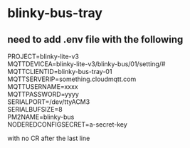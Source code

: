 # blinky-bus-tray
## need to add .env file with the following
PROJECT=blinky-lite-v3  
MQTTDEVICEA=blinky-lite-v3/blinky-bus/01/setting/#  
MQTTCLIENTID=blinky-bus-tray-01  
MQTTSERVERIP=something.cloudmqtt.com  
MQTTUSERNAME=xxxx  
MQTTPASSWORD=yyyy  
SERIALPORT=/dev/ttyACM3  
SERIALBUFSIZE=8  
PM2NAME=blinky-bus  
NODEREDCONFIGSECRET=a-secret-key    

with no CR after the last line

